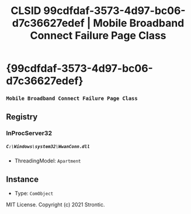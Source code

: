 ﻿---
title: "CLSID 99cdfdaf-3573-4d97-bc06-d7c36627edef | Mobile Broadband Connect Failure Page Class"
excerpt: What is COM-Object CLSID 99cdfdaf-3573-4d97-bc06-d7c36627edef?
---

# {99cdfdaf-3573-4d97-bc06-d7c36627edef}

### `Mobile Broadband Connect Failure Page Class`

## Registry


### InProcServer32

##### `C:\Windows\system32\WwanConn.dll`
* ThreadingModel: `Apartment`

## Instance

* Type: `ComObject`

MIT License. Copyright (c) 2021 Strontic.


